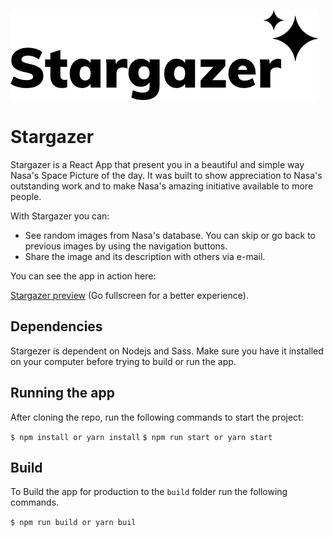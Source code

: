 ![logo](https://github.com/marcelsoliveira/stargazer/blob/master/docs/stargazer_logo.png "logo")
# Stargazer

Stargazer is a React App that present you in a beautiful and simple way Nasa's Space Picture of the day. It was built to show appreciation to Nasa's outstanding work and to make Nasa's amazing initiative available to more people.

With Stargazer you can:

* See random images from Nasa's database. You can skip or go back to previous images by using the navigation buttons.
* Share the image and its description with others via e-mail.

You can see the app in action here:

[Stargazer preview](https://marcelsoliveira.github.io/stargazer/) (Go fullscreen for a better experience).

## Dependencies

Stargezer is dependent on Nodejs and Sass. Make sure you have it installed on your computer before trying to build or run the app.

## Running the app

After cloning the repo, run the following commands to start the project:

``$ npm install or yarn install``
``$ npm run start or yarn start``

## Build

To Build the app for production to the `build` folder run the following commands.

``$ npm run build or yarn buil``
